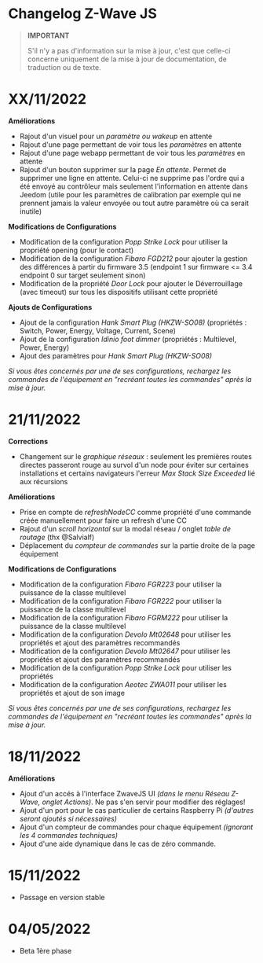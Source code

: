 # Changelog Z-Wave JS

>**IMPORTANT**
>
>S'il n'y a pas d'information sur la mise à jour, c'est que celle-ci concerne uniquement de la mise à jour de documentation, de traduction ou de texte.

# XX/11/2022

**Améliorations**

- Rajout d'un visuel pour un *paramètre ou wakeup* en attente
- Rajout d'une page permettant de voir tous les *paramètres* en attente
- Rajout d'une page webapp permettant de voir tous les *paramètres* en attente
- Rajout d'un bouton supprimer sur la page *En attente*. Permet de supprimer une ligne en attente. Celui-ci ne supprime pas l'ordre qui a été envoyé au contrôleur mais seulement l'information en attente dans Jeedom (utile pour les paramètres de calibration par exemple qui ne prennent jamais la valeur envoyée ou tout autre paramètre où ca serait inutile)


**Modifications de Configurations**

- Modification de la configuration *Popp Strike Lock* pour utiliser la propriété opening (pour le contact)
- Modification de la configuration *Fibaro FGD212* pour ajouter la gestion des différences à partir du firmware 3.5 (endpoint 1 sur firmware <= 3.4 endpoint 0 sur target seulement sinon)
- Modification de la propriété *Door Lock* pour ajouter le Déverrouillage (avec timeout) sur tous les dispositifs utilisant cette propriété

**Ajouts de Configurations**

- Ajout de la configuration *Hank Smart Plug (HKZW-SO08)* (propriétés : Switch, Power, Energy, Voltage, Current, Scene)
- Ajout de la configuration *Idinio foot dimmer* (propriétés : Multilevel, Power, Energy)
- Ajout des paramètres pour *Hank Smart Plug (HKZW-SO08)*

*Si vous êtes concernés par une de ses configurations, rechargez les commandes de l'équipement en "recréant toutes les commandes" après la mise à jour.*

# 21/11/2022

**Corrections**

- Changement sur le *graphique réseaux* : seulement les premières routes directes passeront rouge au survol d'un node pour éviter sur certaines installations et certains navigateurs l'erreur *Max Stack Size Exceeded* lié aux récursions

**Améliorations**

- Prise en compte de *refreshNodeCC* comme propriété d'une commande créée manuellement pour faire un refresh d'une CC
- Rajout d'un *scroll horizontal* sur la modal réseau / onglet *table de routage* (thx @Salvialf)
- Déplacement du *compteur de commandes* sur la partie droite de la page équipement

**Modifications de Configurations**

- Modification de la configuration *Fibaro FGR223* pour utiliser la puissance de la classe multilevel
- Modification de la configuration *Fibaro FGR222* pour utiliser la puissance de la classe multilevel
- Modification de la configuration *Fibaro FGRM222* pour utiliser la puissance de la classe multilevel
- Modification de la configuration *Devolo Mt02648* pour utiliser les propriétés et ajout des paramètres recommandés
- Modification de la configuration *Devolo Mt02647* pour utiliser les propriétés et ajout des paramètres recommandés
- Modification de la configuration *Popp Strike Lock* pour utiliser les propriétés
- Modification de la configuration *Aeotec ZWA011* pour utiliser les propriétés et ajout de son image

*Si vous êtes concernés par une de ses configurations, rechargez les commandes de l'équipement en "recréant toutes les commandes" après la mise à jour.*

# 18/11/2022

**Améliorations**

- Ajout d'un accés à l'interface ZwaveJS UI *(dans le menu Réseau Z-Wave, onglet Actions)*. Ne pas s'en servir pour modifier des réglages!
- Ajout d'un port pour le cas particulier de certains Raspberry Pi *(d'autres seront ajoutés si nécessaires)*
- Ajout d'un compteur de commandes pour chaque équipement *(ignorant les 4 commandes techniques)*
- Ajout d'une aide dynamique dans le cas de zéro commande.

# 15/11/2022

- Passage en version stable

# 04/05/2022

- Beta 1ère phase
